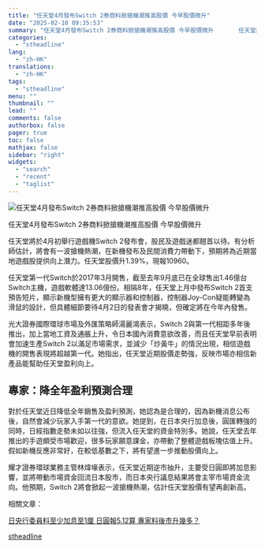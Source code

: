```yaml
---
title: "任天堂4月發布Switch 2券商料掀搶機潮推高股價 今早股價微升"
date: "2025-02-10 09:35:53"
summary: "任天堂4月發布Switch 2券商料掀搶機潮推高股價 今早股價微升       任天堂將於4..."
categories:
  - "stheadline"
lang:
  - "zh-HK"
translations:
  - "zh-HK"
tags:
  - "stheadline"
menu: ""
thumbnail: ""
lead: ""
comments: false
authorbox: false
pager: true
toc: false
mathjax: false
sidebar: "right"
widgets:
  - "search"
  - "recent"
  - "taglist"
---
```


![任天堂4月發布Switch 2券商料掀搶機潮推高股價 今早股價微升](https://image.stheadline.com/f/680p0/0x0/100/none/ff5be8187fe60658df409a153f955c91/stheadline/inewsmedia/20250210/_2025021009330630921.jpg)

任天堂4月發布Switch 2券商料掀搶機潮推高股價 今早股價微升




任天堂將於4月初舉行遊戲機Switch 2發布會，股民及遊戲迷都翹首以待。有分析師估計，將會有一波搶機熱潮，在新機發布及民間消費力帶動下，預期將為近期當地遊戲股提供向上潛力。任天堂股價升1.39%，現報10960。

任天堂第一代Switch於2017年3月開售，截至去年9月底已在全球售出1.46億台Switch主機，遊戲軟體達13.06億份。相隔8年，任天堂上月中發布Switch 2首支預告短片，顯示新機型擁有更大的顯示器和控制器，控制器Joy-Con疑能轉變為滑鼠的設計，但具體細節要待4月2日的發表會才揭曉，但確定將在今年內發售。

光大證券國際環球市場及外匯策略師湯麗鴻表示，Switch 2與第一代相距多年後推出，加上當地工資及通脹上升，令日本國內消費意欲改善，而且任天堂早前表明會加速生產Switch 2以滿足市場需求，並減少「炒黃牛」的情況出現，相信遊戲機的開售表現將超越第一代。她指出，任天堂近期股價走勢強，反映市場亦相信新產品能幫助任天堂盈利向上。

專家：降全年盈利預測合理
------------

對於任天堂近日降低全年銷售及盈利預測，她認為是合理的，因為新機消息公布後，自然會減少玩家入手第一代的意欲。她提到，在日本央行加息後，圓匯轉強的同時，日經指數走勢未如以往強，但流入任天堂的資金特別多。她說，任天堂去年推出的手遊頗受市場歡迎，很多玩家願意課金，亦帶動了整體遊戲板塊估值上升。假如新機反應非常好，在較低基數之下，將有望進一步推動股價向上。

耀才證券環球業務主管林煒壕表示，任天堂近期逆市抽升，主要受日圓即將加息影響，並將帶動市場資金回流日本股市，而日本央行議息結果將會主宰市場資金流向。他預期，Switch 2將會掀起一波搶機熱潮，估計任天堂股價有望再創新高。

相關文章：

[日央行委員料至少加息至1厘 日圓報5.12算 專家料後市升幾多？](https://www.stheadline.com/investment/3426131/)

[stheadline](https://std.stheadline.com/realtime/article/2051806/即時-財經-任天堂4月發布Switch-2券商料掀搶機潮推高股價-今早股價微升)
